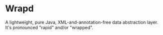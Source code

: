 # Wrapd
A lightweight, pure Java, XML-and-annotation-free data abstraction layer. It's pronounced "rapid" and/or "wrapped".
